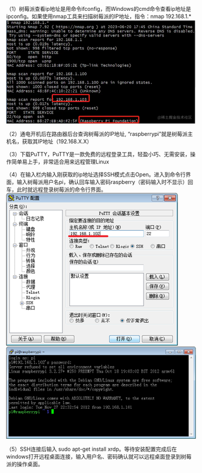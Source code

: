 （1）树莓派查看ip地址是用命令ifconfig，而Windows的cmd命令查看ip地址是ipconfig。如果使用nmap工具来扫描树莓派的IP地址，指令：nmap 192.168.1.*
![Alt text](image-1.png)

（2）通电开机后在路由器后台查询树莓派的IP地址, “raspberrypi”就是树莓派主机名，获取其IP地址（192.168.X.X）

（3）下载PuTTY，PuTTY是一款免费的远程登录工具，轻盈小巧、无需安装，操作简单易上手，非常适合用来远程管理Linux

（4）在输入栏内输入刚获取的ip地址选择SSH模式点击Open。进入到命令行界面，输入树莓派用户名pi，确认回车输入密码raspberry（密码输入时不显示）回车，此时就远程登录树莓派的命令行界面。
![Alt text](image-2.png)
![Alt text](image-3.png)

（5）SSH连接后输入 sudo apt-get install xrdp。等待安装配置完成后在windows打开远程桌面连接，输入用户名、密码确认就可以远程桌面登录到树莓派的操作桌面。